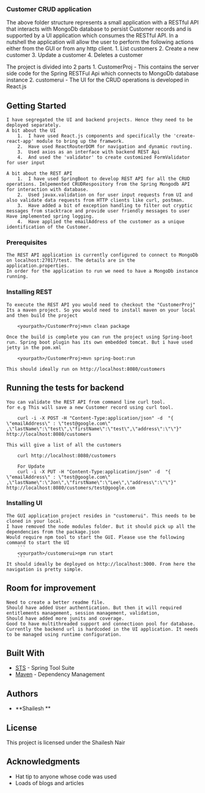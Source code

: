 ### Customer CRUD application

The above folder structure represents a small application with a RESTful API that interacts with MongoDb database to persist Customer records and is supported by a UI application which consumes the RESTful API. 
In a nutshell the application will allow the user to perform the following actions either from the GUI or from any http client. 
	1.	List customers 
	2.	Create a new customer 
	3.	Update a customer 
	4.	Deletes a customer

The project is divided into 2 parts 
	1.	CustomerProj - This contains the server side code for the Spring RESTFul Api which connects to MongoDb database instance 
	2.	customerui - The UI for the CRUD operations is developed in React.js
	

## Getting Started

	I have segregated the UI and backend projects. Hence they need to be deployed separately.
	A bit about the UI 
		1.	I have used React.js components and specifically the 'create-react-app' module to bring up the framwork.
		2.	Have used ReactRouterDOM for navigation and dynamic routing.
		3.	Used axios as an interface with backend REST Api 
		4.	And used the 'validator' to create customized FormValidator for user input
		
	A bit about the REST API
		1.	I have used SpringBoot to develop REST API for all the CRUD operations. Imlpemented CRUDRespository from the Spring Mongodb API for interaction with database. 
		2.	Used javax.validation on for user input requests from UI and also validate data requests from HTTP clients like curl, postman.
		3.	Have added a bit of exception handling to filter out cryptic messages from stacktrace and provide user friendly messages to user Have implemented spring logging.
		4. 	Have applied the emailAddress of the customer as a unique identification of the Customer.
### Prerequisites

	The REST API application is currently configured to connect to MongoDb on localhost:27017/test. The details are in the application.properties.
	In order for the application to run we need to have a MongoDb instance running.

### Installing REST

	To execute the REST API you would need to checkout the "CustomerProj" 
	Its a maven project. So you would need to install maven on your local and then build the project

```
	<yourpath>/CustomerProj>mvn clean package
```
	Once the build is complete you can run the project using Spring-boot run. Spring boot plugin has its own embedded tomcat. But i have used jetty in the pom.xml

```
	<yourpath>/CustomerProj>mvn spring-boot:run
```

	This should ideally run on http://localhost:8080/customers
	

## Running the tests for backend

	You can validate the REST API from command line curl tool.
	for e.g This will save a new Customer record using curl tool.
```
	curl -i -X POST -H "Content-Type:application/json" -d  "{ \"emailAddress\" : \"test@google.com\" ,\"lastName\":\"test\",\"firstName\":\"test\",\"address\":\"\"}" http://localhost:8080/customers
```
	This will give a list of all the customers
```
	curl http://localhost:8080/customers
```
```
	For Update
	curl -i -X PUT -H "Content-Type:application/json" -d  "{ \"emailAddress\" : \"test@google.com\" ,\"lastName\":\"Jon\",\"firstName\":\"Lee\",\"address\":\"\"}" http://localhost:8080/customers/test@google.com
```
### Installing UI
	The GUI application project resides in "customerui". This needs to be cloned in your local.
	I have removed the node modules folder. But it should pick up all the dependencies from the package.json
	Would require npm tool to start the GUI. Please use the following command to start the UI
		```
		<yourpath>/customerui>npm run start
		```
	It should ideally be deployed on http://localhost:3000. From here the navigation is pretty simple.


## Room for improvement
	Need to create a better readme file.
	Should have added User authentication. But then it will required entitlements management, session management, validation, 
	Should have added more junits and coverage.
	Good to have multithreaded support and connectioon pool for database.
	Currently the backend url is hardcoded in the UI application. It needs to be managed using runtime configuration.
	
## Built With



* [STS](https://spring.io/tools3/sts/all) -  Spring Tool Suite
* [Maven](https://maven.apache.org/) - Dependency Management


## Authors

* **Shailesh ** 


## License


This project is licensed under the Shailesh Nair 

## Acknowledgments

* Hat tip to anyone whose code was used
* Loads of blogs and articles


